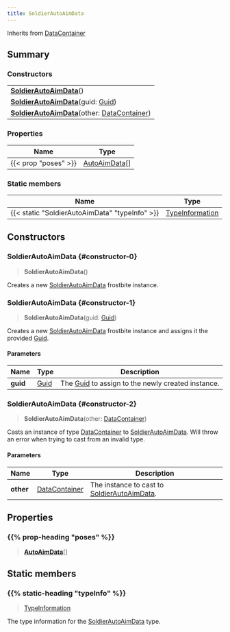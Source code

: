 ```yaml
---
title: SoldierAutoAimData
---
```


Inherits from 
[DataContainer](/vext/ref/shared/class/datacontainer)

## Summary
### Constructors
| |
| ----------- |
| **[SoldierAutoAimData](#constructor-0)**() |
| **[SoldierAutoAimData](#constructor-1)**(guid: [Guid](/vext/ref/shared/class/guid)) |
| **[SoldierAutoAimData](#constructor-2)**(other: [DataContainer](/vext/ref/shared/class/datacontainer)) |

### Properties
| Name | Type |
| ---- | ---- |
| {{< prop "poses" >}} | [AutoAimData](/vext/ref/fb/autoaimdata)[] |

### Static members
| Name | Type |
| ---- | ---- |
| {{< static "SoldierAutoAimData" "typeInfo" >}} | [TypeInformation](/vext/ref/shared/class/typeinformation) |

## Constructors
### SoldierAutoAimData {#constructor-0}
> **SoldierAutoAimData**()

Creates a new [SoldierAutoAimData](/vext/ref/fb/soldierautoaimdata) frostbite instance.

### SoldierAutoAimData {#constructor-1}
> **SoldierAutoAimData**(guid: [Guid](/vext/ref/shared/class/guid))

Creates a new [SoldierAutoAimData](/vext/ref/fb/soldierautoaimdata) frostbite instance and assigns it the provided [Guid](/vext/ref/shared/class/guid).

#### Parameters
| Name | Type | Description |
| ---- | ---- | ----------- |
| **guid** | [Guid](/vext/ref/shared/class/guid) | The [Guid](/vext/ref/shared/class/guid) to assign to the newly created instance. |

### SoldierAutoAimData {#constructor-2}
> **SoldierAutoAimData**(other: [DataContainer](/vext/ref/shared/class/datacontainer))

Casts an instance of type [DataContainer](/vext/ref/shared/class/datacontainer) to [SoldierAutoAimData](/vext/ref/fb/soldierautoaimdata). Will throw an error when trying to cast from an invalid type.

#### Parameters
| Name | Type | Description |
| ---- | ---- | ----------- |
| **other** | [DataContainer](/vext/ref/shared/class/datacontainer) | The instance to cast to [SoldierAutoAimData](/vext/ref/fb/soldierautoaimdata). |

## Properties
### {{% prop-heading "poses" %}}
> **[AutoAimData](/vext/ref/fb/autoaimdata)**[]

## Static members
### {{% static-heading "typeInfo" %}}
> [TypeInformation](/vext/ref/shared/class/typeinformation)

The type information for the [SoldierAutoAimData](/vext/ref/fb/soldierautoaimdata) type.

